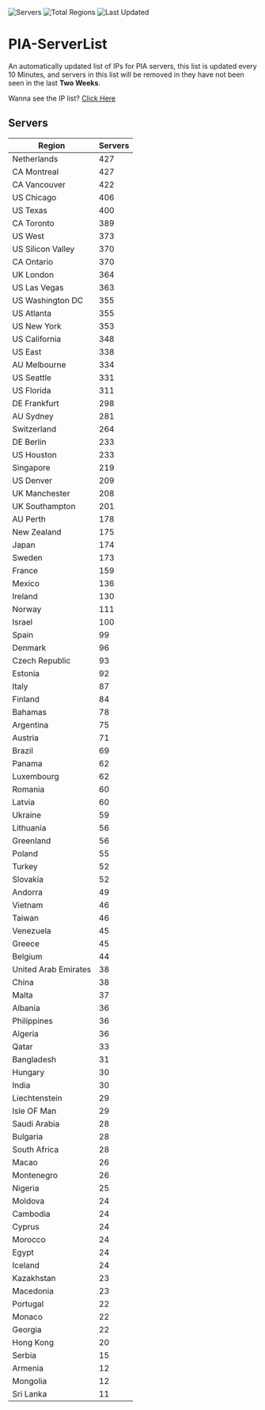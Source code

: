 ![Servers](https://img.shields.io/badge/Servers-13,101-darkgreen)
![Total Regions](https://img.shields.io/badge/Total_Regions-97-darkgreen)
![Last Updated](https://img.shields.io/badge/Last_Updated-April_29_2024_18:00_EDT-darkgreen)

# PIA-ServerList
An automatically updated list of IPs for PIA servers, this list is updated every 10 Minutes, and servers in this list will be removed in they have not been seen in the last **Two Weeks**.

Wanna see the IP list? [Click Here](./servers.json)

## Servers
| Region               | Servers |
|----------------------|---------|
| Netherlands | 427 |
| CA Montreal | 427 |
| CA Vancouver | 422 |
| US Chicago | 406 |
| US Texas | 400 |
| CA Toronto | 389 |
| US West | 373 |
| US Silicon Valley | 370 |
| CA Ontario | 370 |
| UK London | 364 |
| US Las Vegas | 363 |
| US Washington DC | 355 |
| US Atlanta | 355 |
| US New York | 353 |
| US California | 348 |
| US East | 338 |
| AU Melbourne | 334 |
| US Seattle | 331 |
| US Florida | 311 |
| DE Frankfurt | 298 |
| AU Sydney | 281 |
| Switzerland | 264 |
| DE Berlin | 233 |
| US Houston | 233 |
| Singapore | 219 |
| US Denver | 209 |
| UK Manchester | 208 |
| UK Southampton | 201 |
| AU Perth | 178 |
| New Zealand | 175 |
| Japan | 174 |
| Sweden | 173 |
| France | 159 |
| Mexico | 136 |
| Ireland | 130 |
| Norway | 111 |
| Israel | 100 |
| Spain | 99 |
| Denmark | 96 |
| Czech Republic | 93 |
| Estonia | 92 |
| Italy | 87 |
| Finland | 84 |
| Bahamas | 78 |
| Argentina | 75 |
| Austria | 71 |
| Brazil | 69 |
| Panama | 62 |
| Luxembourg | 62 |
| Romania | 60 |
| Latvia | 60 |
| Ukraine | 59 |
| Lithuania | 56 |
| Greenland | 56 |
| Poland | 55 |
| Turkey | 52 |
| Slovakia | 52 |
| Andorra | 49 |
| Vietnam | 46 |
| Taiwan | 46 |
| Venezuela | 45 |
| Greece | 45 |
| Belgium | 44 |
| United Arab Emirates | 38 |
| China | 38 |
| Malta | 37 |
| Albania | 36 |
| Philippines | 36 |
| Algeria | 36 |
| Qatar | 33 |
| Bangladesh | 31 |
| Hungary | 30 |
| India | 30 |
| Liechtenstein | 29 |
| Isle OF Man | 29 |
| Saudi Arabia | 28 |
| Bulgaria | 28 |
| South Africa | 28 |
| Macao | 26 |
| Montenegro | 26 |
| Nigeria | 25 |
| Moldova | 24 |
| Cambodia | 24 |
| Cyprus | 24 |
| Morocco | 24 |
| Egypt | 24 |
| Iceland | 24 |
| Kazakhstan | 23 |
| Macedonia | 23 |
| Portugal | 22 |
| Monaco | 22 |
| Georgia | 22 |
| Hong Kong | 20 |
| Serbia | 15 |
| Armenia | 12 |
| Mongolia | 12 |
| Sri Lanka | 11 |